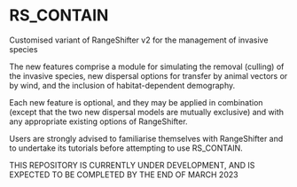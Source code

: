 # RS_CONTAIN
Customised variant of RangeShifter v2 for the management of invasive species

The new features comprise a module for simulating the removal (culling) of the invasive species, new dispersal options for transfer by animal vectors or by wind, 
and the inclusion of habitat-dependent demography. 

Each new feature is optional, and they may be applied in combination (except that the two new dispersal models are mutually exclusive) 
and with any appropriate existing options of RangeShifter.

Users are strongly advised to familiarise themselves with RangeShifter and to undertake its tutorials before attempting to use RS_CONTAIN.

THIS REPOSITORY IS CURRENTLY UNDER DEVELOPMENT, AND IS EXPECTED TO BE COMPLETED BY THE END OF MARCH 2023
